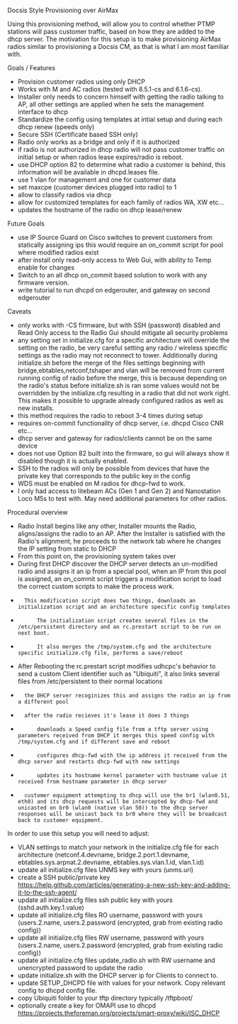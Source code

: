 Docsis Style Provisioning over AirMax

Using this provisioning method, will allow you to control whether PTMP stations will pass customer traffic, based on how they are added to the dhcp server. The motivation for this setup is to make provisioning AirMax radios similar to provisioning a Docsis CM, as that is what I am most familiar with.

Goals / Features

* Provision customer radios using only DHCP
* Works with M and AC radios (tested with 8.5.1-cs and 6.1.6-cs).
* Installer only needs to concern himself with getting the radio talking to AP, all other settings are applied when he sets the management interface to dhcp
* Standardize the config using templates at intial setup and during each dhcp renew (speeds only)
* Secure SSH (Certificate based SSH only)
* Radio only works as a bridge and only if it is authorized
* if radio is not authorized in dhcp radio will not pass customer traffic on initial setup or when radios lease expires/radio is reboot.
* use DHCP option 82 to determine what radio a customer is behind, this information will be available in dhcpd.leases file.
* use 1 vlan for management and one for customer data
* set maxcpe (customer devices plugged into radio) to 1 
* allow to classify radios via dhcp
* allow for customized templates for each family of radios WA, XW etc...
* updates the hostname of the radio on dhcp lease/renew


Future Goals
* use IP Source Guard on Cisco switches to prevent customers from statically assigning ips this would require an on_commit script for pool where modified radios exist
* after install only read-only access to Web Gui, with ability to Temp enable for changes 
* Switch to an all dhcp on_commit based solution to work with any firmware version.
* write tutorial to run dhcpd on edgerouter, and gateway on second edgerouter

Caveats
* only works with -CS firmware, but with SSH (password) disabled and Read Only access to the Radio Gui should mitigate all security problems
* any setting set in initialize.cfg for a specific architecture will override the setting on the radio, be very careful setting any radio / wireless specific settings as the radio may not reconnect to tower. Additionally during initialize.sh before the merge of the files settings beginning with bridge,ebtables,netconf,tshaper and vlan will be removed from current running config of radio before the merge, this is because depending on the radio's status before initialize.sh is ran some values would not be overridden by the initialize.cfg resulting in a radio that did not work right. This makes it possible to upgrade already configured radios as well as new installs.
* this method requires the radio to reboot 3-4 times during setup
* requires on-commit functionality of dhcp server, i.e. dhcpd Cisco CNR etc...
* dhcp server and gateway for radios/clients cannot be on the same device
* does not use Option 82 built into the firmware, so gui will always show it disabled though it is actually enabled.
* SSH to the radios will only be possible from devices that have the private key that corresponds to the public key in the config 
* WDS must be enabled on M radios for dhcp-fwd to work.
* I only had access to litebeam ACs (Gen 1 and Gen 2) and Nanostation Loco M5s to test with. May need additional parameters for other radios.


Procedural overview

* Radio Install begins like any other, Installer mounts the Radio, aligns/assigns the radio to an AP. After the Installer is satisfied with the Radio's alignment, he proceeds to the network tab where he changes the IP setting from static to DHCP
* From this point on, the provisioning system takes over
*   During first DHCP discover the DHCP server detects an un-modified radio and assigns it an ip from a special pool, when an IP from this pool is assigned, an on_commit script triggers a modification script to load the correct custom scripts to make the process work.
*       This modification script does two things, downloads an initialization script and an architecture specific config templates
*           The initialization script creates several files in the /etc/persistent directory and an rc.prestart script to be run on next boot. 
*           It also merges the /tmp/system.cfg and the architecture specific initialize.cfg file, performs a save/reboot
*   After Rebooting the rc.prestart script modifies udhcpc's behavior to send a custom Client identifier such as "Ubiquiti", it also links several files from /etc/persistent to their normal locations
*       the DHCP server recoginizes this and assigns the radio an ip from a different pool
*       after the radio recieves it's lease it does 3 things
*           downloads a Speed config file from a tftp server using parameters received from DHCP it merges this speed config with /tmp/system.cfg and if different save and reboot
*           configures dhcp-fwd with the ip address it received from the dhcp server and restarts dhcp-fwd with new settings
*           updates its hostname kernel parameter with hostname value it received from hostname parameter in dhcp server
*       customer equipment attempting to dhcp will use the br1 (wlan0.51, eth0) and its dhcp requests will be intercepted by dhcp-fwd and unicasted on br0 (wlan0 (native vlan 50)) to the dhcp server responses will be unicast back to br0 where they will be broadcast back to customer equipment.

In order to use this setup you will need to adjust:

* VLAN settings to match your network in the initialize.cfg file for each architecture (netconf.4.devname, bridge.2.port.1.devname, ebtables.sys.arpnat.2.devname, ebtables.sys.vlan.1.id, vlan.1.id)
* update all initialize.cfg files UNMS key with yours (unms.uri)
* create a SSH public/private key https://help.github.com/articles/generating-a-new-ssh-key-and-adding-it-to-the-ssh-agent/
* update all initialize.cfg files ssh public key with yours (sshd.auth.key.1.value)
* update all initialize.cfg files RO username, password with yours (users.2.name, users.2.password (encrypted, grab from existing radio config))
* update all initialize.cfg files RW username, password with yours (users.2.name, users.2.password (encrypted, grab from existing radio config))
* update all initialize.cfg files update_radio.sh with RW username and unencrypted password to update the radio
* update initialize.sh with the DHCP server ip for Clients to connect to. 
* update SETUP_DHCPD file with values for your network. Copy relevant config to dhcpd config file.
* copy Ubiquiti folder to your tftp directory typically /tftpboot/
* optionally create a key for OMAPI use to dhcpd https://projects.theforeman.org/projects/smart-proxy/wiki/ISC_DHCP

